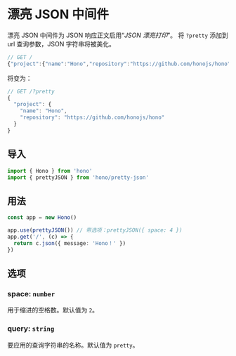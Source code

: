 # 漂亮 JSON 中间件

漂亮 JSON 中间件为 JSON 响应正文启用“_JSON 漂亮打印_”。
将 `?pretty` 添加到 url 查询参数，JSON 字符串将被美化。

```js
// GET /
{"project":{"name":"Hono","repository":"https://github.com/honojs/hono"}}
```

将变为：

```js
// GET /?pretty
{
  "project": {
    "name": "Hono",
    "repository": "https://github.com/honojs/hono"
  }
}
```

## 导入

```ts
import { Hono } from 'hono'
import { prettyJSON } from 'hono/pretty-json'
```

## 用法

```ts
const app = new Hono()

app.use(prettyJSON()) // 带选项：prettyJSON({ space: 4 })
app.get('/', (c) => {
  return c.json({ message: 'Hono！' })
})
```

## 选项

### <Badge type="info" text="可选" /> space: `number`

用于缩进的空格数。默认值为 `2`。

### <Badge type="info" text="可选" /> query: `string`

要应用的查询字符串的名称。默认值为 `pretty`。
